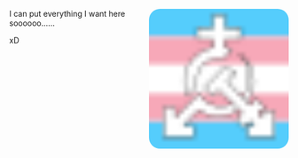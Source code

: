 <img align="right" src="https://raw.githubusercontent.com/HeIIow2/trans-communism/bc9a3ab0988a8185c986da41beff4f329d0ccbbf/sticker/trans-communist-flag.svg" alt="meeeeee" 
width=50% style="border-radius: 20px" />

I can put everything I want here soooooo...... 

xD

